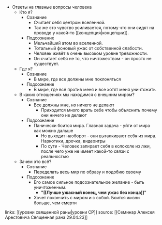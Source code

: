 - Ответы на главные вопросы человека
	- Кто я?
		- Сознание
			- Считает себя центром вселенной. 
			- Так же это чувство усиливается, потому что они сидят на проводе у какой-то [[концепция|концепции]].
		- Подсознание
			- Мельчайший атом во вселенной. 
			- Тотальный фоновый ужас от собственной слабости. 
			- Человек живёт в очень высоком уровне тревожности.
			- Он считает себя не то, что ничтожеством - он просто не существует.
	- Где я?
		- Сознание
			- В мире, где все должны мне поклоняться
		- Подсознание
			- В мире, где всё против меня и все хотят меня уничтожить
	- В каких отношениях мы находимся с внешним миром?
		- Сознание
			- Все должны мне, но ничего не делают
				- Приходится много врать себе чтобы объяснить почему они ничего не делают
		- Подсознание
			-  Панически боится мира. Главная задача - уйти от мира как можно дальше
				- Но выходит наоборот - они выталкивают себя из мира. Наркотики, дрочка, видеоигры
				- По сути - Человек запирает себя в колоколе из лжи, после чего уже не имеет какой-то связи с реальностью
	- Зачем это всё?
		- Сознание
			- Переделать весь мир по образу и подобию своему
		- Подсознание
			- Его самое сильное подсознательное желание - быть уничтоженным. 
				- **"[[Лучше ужасный конец, чем ужас без конца]]"**
			- Хочет покончить с миром и с собой. Боится жизни больше, чем смерти

links: [[уровни священной раны|уровни СР]]
source: [[Семинар Алексея Арестовича Священная рана 29.04.23]]